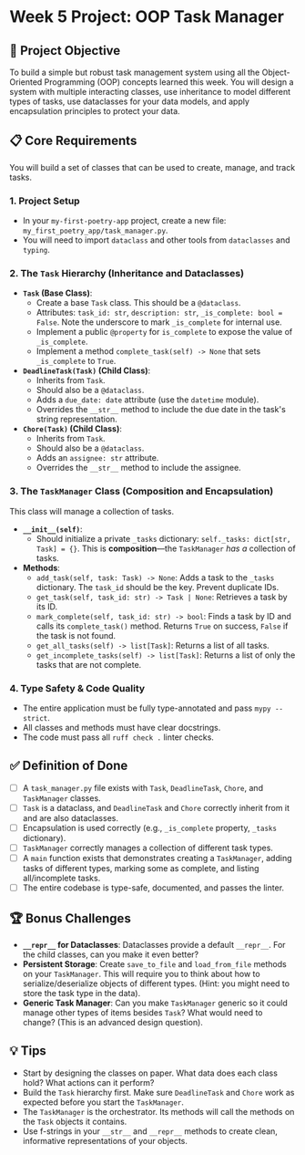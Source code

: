 # Week 5 Project: OOP Task Manager

## 🎯 Project Objective

To build a simple but robust task management system using all the Object-Oriented Programming (OOP) concepts learned this week. You will design a system with multiple interacting classes, use inheritance to model different types of tasks, use dataclasses for your data models, and apply encapsulation principles to protect your data.

## 📋 Core Requirements

You will build a set of classes that can be used to create, manage, and track tasks.

### 1. Project Setup

- In your `my-first-poetry-app` project, create a new file: `my_first_poetry_app/task_manager.py`.
- You will need to import `dataclass` and other tools from `dataclasses` and `typing`.

### 2. The `Task` Hierarchy (Inheritance and Dataclasses)

- **`Task` (Base Class)**:
  - Create a base `Task` class. This should be a `@dataclass`.
  - Attributes: `task_id: str`, `description: str`, `_is_complete: bool = False`. Note the underscore to mark `_is_complete` for internal use.
  - Implement a public `@property` for `is_complete` to expose the value of `_is_complete`.
  - Implement a method `complete_task(self) -> None` that sets `_is_complete` to `True`.
- **`DeadlineTask(Task)` (Child Class)**:
  - Inherits from `Task`.
  - Should also be a `@dataclass`.
  - Adds a `due_date: date` attribute (use the `datetime` module).
  - Overrides the `__str__` method to include the due date in the task's string representation.
- **`Chore(Task)` (Child Class)**:
  - Inherits from `Task`.
  - Should also be a `@dataclass`.
  - Adds an `assignee: str` attribute.
  - Overrides the `__str__` method to include the assignee.

### 3. The `TaskManager` Class (Composition and Encapsulation)

This class will manage a collection of tasks.

- **`__init__(self)`**:
  - Should initialize a private `_tasks` dictionary: `self._tasks: dict[str, Task] = {}`. This is **composition**—the `TaskManager` _has a_ collection of tasks.
- **Methods**:
  - `add_task(self, task: Task) -> None`: Adds a task to the `_tasks` dictionary. The `task_id` should be the key. Prevent duplicate IDs.
  - `get_task(self, task_id: str) -> Task | None`: Retrieves a task by its ID.
  - `mark_complete(self, task_id: str) -> bool`: Finds a task by ID and calls its `complete_task()` method. Returns `True` on success, `False` if the task is not found.
  - `get_all_tasks(self) -> list[Task]`: Returns a list of all tasks.
  - `get_incomplete_tasks(self) -> list[Task]`: Returns a list of only the tasks that are not complete.

### 4. Type Safety & Code Quality

- The entire application must be fully type-annotated and pass `mypy --strict`.
- All classes and methods must have clear docstrings.
- The code must pass all `ruff check .` linter checks.

## ✅ Definition of Done

- [ ] A `task_manager.py` file exists with `Task`, `DeadlineTask`, `Chore`, and `TaskManager` classes.
- [ ] `Task` is a dataclass, and `DeadlineTask` and `Chore` correctly inherit from it and are also dataclasses.
- [ ] Encapsulation is used correctly (e.g., `_is_complete` property, `_tasks` dictionary).
- [ ] `TaskManager` correctly manages a collection of different task types.
- [ ] A `main` function exists that demonstrates creating a `TaskManager`, adding tasks of different types, marking some as complete, and listing all/incomplete tasks.
- [ ] The entire codebase is type-safe, documented, and passes the linter.

## 🏆 Bonus Challenges

- **`__repr__` for Dataclasses**: Dataclasses provide a default `__repr__`. For the child classes, can you make it even better?
- **Persistent Storage**: Create `save_to_file` and `load_from_file` methods on your `TaskManager`. This will require you to think about how to serialize/deserialize objects of different types. (Hint: you might need to store the task type in the data).
- **Generic Task Manager**: Can you make `TaskManager` generic so it could manage other types of items besides `Task`? What would need to change? (This is an advanced design question).

## 💡 Tips

- Start by designing the classes on paper. What data does each class hold? What actions can it perform?
- Build the `Task` hierarchy first. Make sure `DeadlineTask` and `Chore` work as expected before you start the `TaskManager`.
- The `TaskManager` is the orchestrator. Its methods will call the methods on the `Task` objects it contains.
- Use f-strings in your `__str__` and `__repr__` methods to create clean, informative representations of your objects.
